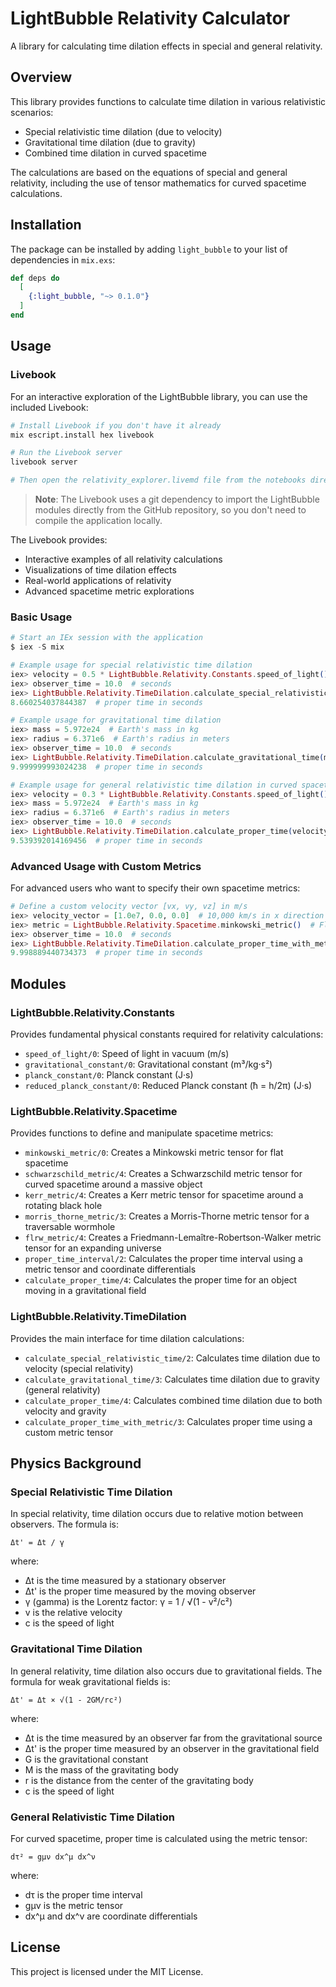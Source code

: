# LightBubble Relativity Calculator

A library for calculating time dilation effects in special and general relativity.

## Overview

This library provides functions to calculate time dilation in various relativistic scenarios:

- Special relativistic time dilation (due to velocity)
- Gravitational time dilation (due to gravity)
- Combined time dilation in curved spacetime

The calculations are based on the equations of special and general relativity, including the use of tensor mathematics for curved spacetime calculations.

## Installation

The package can be installed by adding `light_bubble` to your list of dependencies in `mix.exs`:

```elixir
def deps do
  [
    {:light_bubble, "~> 0.1.0"}
  ]
end
```

## Usage

### Livebook

For an interactive exploration of the LightBubble library, you can use the included Livebook:

```bash
# Install Livebook if you don't have it already
mix escript.install hex livebook

# Run the Livebook server
livebook server

# Then open the relativity_explorer.livemd file from the notebooks directory
```

> **Note**: The Livebook uses a git dependency to import the LightBubble modules directly from the GitHub repository, so you don't need to compile the application locally.

The Livebook provides:

- Interactive examples of all relativity calculations
- Visualizations of time dilation effects
- Real-world applications of relativity
- Advanced spacetime metric explorations

### Basic Usage

```elixir
# Start an IEx session with the application
$ iex -S mix

# Example usage for special relativistic time dilation
iex> velocity = 0.5 * LightBubble.Relativity.Constants.speed_of_light()
iex> observer_time = 10.0  # seconds
iex> LightBubble.Relativity.TimeDilation.calculate_special_relativistic_time(velocity, observer_time)
8.660254037844387  # proper time in seconds

# Example usage for gravitational time dilation
iex> mass = 5.972e24  # Earth's mass in kg
iex> radius = 6.371e6  # Earth's radius in meters
iex> observer_time = 10.0  # seconds
iex> LightBubble.Relativity.TimeDilation.calculate_gravitational_time(mass, radius, observer_time)
9.999999993024238  # proper time in seconds

# Example usage for general relativistic time dilation in curved spacetime
iex> velocity = 0.3 * LightBubble.Relativity.Constants.speed_of_light()
iex> mass = 5.972e24  # Earth's mass in kg
iex> radius = 6.371e6  # Earth's radius in meters
iex> observer_time = 10.0  # seconds
iex> LightBubble.Relativity.TimeDilation.calculate_proper_time(velocity, mass, radius, observer_time)
9.539392014169456  # proper time in seconds
```

### Advanced Usage with Custom Metrics

For advanced users who want to specify their own spacetime metrics:

```elixir
# Define a custom velocity vector [vx, vy, vz] in m/s
iex> velocity_vector = [1.0e7, 0.0, 0.0]  # 10,000 km/s in x direction
iex> metric = LightBubble.Relativity.Spacetime.minkowski_metric()  # Flat spacetime
iex> observer_time = 10.0  # seconds
iex> LightBubble.Relativity.TimeDilation.calculate_proper_time_with_metric(velocity_vector, metric, observer_time)
9.998889440734373  # proper time in seconds
```

## Modules

### LightBubble.Relativity.Constants

Provides fundamental physical constants required for relativity calculations:

- `speed_of_light/0`: Speed of light in vacuum (m/s)
- `gravitational_constant/0`: Gravitational constant (m³/kg·s²)
- `planck_constant/0`: Planck constant (J·s)
- `reduced_planck_constant/0`: Reduced Planck constant (ħ = h/2π) (J·s)

### LightBubble.Relativity.Spacetime

Provides functions to define and manipulate spacetime metrics:

- `minkowski_metric/0`: Creates a Minkowski metric tensor for flat spacetime
- `schwarzschild_metric/4`: Creates a Schwarzschild metric tensor for curved spacetime around a massive object
- `kerr_metric/4`: Creates a Kerr metric tensor for spacetime around a rotating black hole
- `morris_thorne_metric/3`: Creates a Morris-Thorne metric tensor for a traversable wormhole
- `flrw_metric/4`: Creates a Friedmann-Lemaître-Robertson-Walker metric tensor for an expanding universe
- `proper_time_interval/2`: Calculates the proper time interval using a metric tensor and coordinate differentials
- `calculate_proper_time/4`: Calculates the proper time for an object moving in a gravitational field

### LightBubble.Relativity.TimeDilation

Provides the main interface for time dilation calculations:

- `calculate_special_relativistic_time/2`: Calculates time dilation due to velocity (special relativity)
- `calculate_gravitational_time/3`: Calculates time dilation due to gravity (general relativity)
- `calculate_proper_time/4`: Calculates combined time dilation due to both velocity and gravity
- `calculate_proper_time_with_metric/3`: Calculates proper time using a custom metric tensor

## Physics Background

### Special Relativistic Time Dilation

In special relativity, time dilation occurs due to relative motion between observers. The formula is:

```
Δt' = Δt / γ
```

where:

- Δt is the time measured by a stationary observer
- Δt' is the proper time measured by the moving observer
- γ (gamma) is the Lorentz factor: γ = 1 / √(1 - v²/c²)
- v is the relative velocity
- c is the speed of light

### Gravitational Time Dilation

In general relativity, time dilation also occurs due to gravitational fields. The formula for weak gravitational fields is:

```
Δt' = Δt × √(1 - 2GM/rc²)
```

where:

- Δt is the time measured by an observer far from the gravitational source
- Δt' is the proper time measured by an observer in the gravitational field
- G is the gravitational constant
- M is the mass of the gravitating body
- r is the distance from the center of the gravitating body
- c is the speed of light

### General Relativistic Time Dilation

For curved spacetime, proper time is calculated using the metric tensor:

```
dτ² = gμν dx^μ dx^ν
```

where:

- dτ is the proper time interval
- gμν is the metric tensor
- dx^μ and dx^ν are coordinate differentials

## License

This project is licensed under the MIT License.
